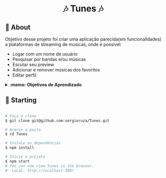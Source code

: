 <h1 align="center">🎶 Tunes 🎶</h1>


## :dart: About ##

Objetivo desse projeto foi criar uma aplicação parecida(em funcionalidades) a plataformas de streaming de musicas, onde é possível:
- Logar com um nome de usuário
- Pesquisar por bandas e/ou músicas
- Escutar seu preview
- Adicionar e remover músicas dos favoritos
- Editar perfil
<details>
 <summary><strong>:memo: Objetivos de Aprendizado</strong></summary><br /> 

- Fazer requisições e consumir dados vindos de uma `API`;

- Utilizar os ciclos de vida de um componente React;

- Utilizar a função `setState` de forma a garantir que um determinado código só é executado após o estado ser atualizado

- Criar rotas, mapeando o caminho da URL com o componente correspondente, via `Route`;

- Utilizar o `Switch` do `React Router`

- Criar links de navegação na aplicação;
</details>

## :checkered_flag: Starting ##

```bash

# Faça o clone
$ git clone git@github.com:sergioruza/Tunes.git

# Acesse a pasta
$ cd Tunes

# Instale as dependências
$ npm install

# Inicie o projeto
$ npm start
# You can now view tunes in the browser.
#  Local: http://localhost:300?
```
